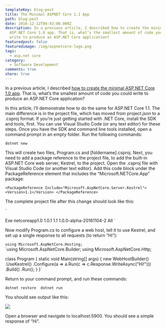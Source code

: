 ```yaml
---
templateKey: blog-post
title: The Minimal ASPNET Core 1.1 App
path: blog-post
date: 2016-12-12T04:43:00.000Z
description: In a previous article, I described how to create the minimal
  ASP.NET Core 1.0 app. That is, what’s the smallest amount of code you could
  write to produce an ASP.NET Core application?
featuredpost: false
featuredimage: /img/aspnetcore-logo.png
tags:
  - asp.net core
category:
  - Software Development
comments: true
share: true
---
```

In a previous article, I described [how to create the minimal ASP.NET Core 1.0 app](http://ardalis.com/the-minimal-aspnet-core-app). That is, what’s the smallest amount of code you could write to produce an ASP.NET Core application?

In this article, I’ll demonstrate how to do the same for ASP.NET Core 1.1. The main difference is in the project file, which has moved from project.json to a .csproj format. If you’re just getting started with .NET Core, install the SDK and tools, first. You can use Visual Studio Code (or any text editor) for these steps. Once you have the SDK and command line tools installed, open a command prompt in an empty folder. Run the following commands:

`dotnet new`

This will create two files, Program.cs and \[foldername].csproj. Next, you need to add a package reference to the project file, to add the built-in ASP.NET Core web server, Kestrel, to the project. Open the .csproj file with Visual Studio Code (or another text editor). Add this code block under the PackageReference element that includes the “Microsoft.NETCore.App” package:

`<PackageReference Include="Microsoft.AspNetCore.Server.Kestrel">   <Version>1.1</Version>
</PackageReference>`

The complete project file after this change should look like this:

`<Project ToolsVersion="15.0" xmlns="http://schemas.microsoft.com/developer/msbuild/2003">   <Import Project="$(MSBuildExtensionsPath)\$(MSBuildToolsVersion)\Microsoft.Common.props" />
  
  <PropertyGroup>
    <OutputType>Exe</OutputType>
    <TargetFramework>netcoreapp1.0</TargetFramework>
  </PropertyGroup>

  <ItemGroup>
    <Compile Include="**\*.cs" />
    <EmbeddedResource Include="**\*.resx" />
  </ItemGroup>

  <ItemGroup>
    <PackageReference Include="Microsoft.NETCore.App">
      <Version>1.0.1</Version>
    </PackageReference>
    <PackageReference Include="Microsoft.AspNetCore.Server.Kestrel">
      <Version>1.1</Version>
    </PackageReference>
    <PackageReference Include="Microsoft.NET.Sdk">
      <Version>1.0.0-alpha-20161104-2</Version>
      <PrivateAssets>All</PrivateAssets>
    </PackageReference>
  </ItemGroup>
  
  <Import Project="$(MSBuildToolsPath)\Microsoft.CSharp.targets" />
</Project>`

Now modify Program.cs to configure a web host, tell it to use Kestrel, and set up a single response to all requests (to return “Hi”):

`using Microsoft.AspNetCore.Hosting; `\
`using Microsoft.AspNetCore.Builder;
using Microsoft.AspNetCore.Http;

class Program
{
    static void Main(string[] args)
    {
        new WebHostBuilder()
            .UseKestrel()
            .Configure(a => a.Run(c => c.Response.WriteAsync("Hi!")))
            .Build()
            .Run();
    }
}`

Return to your command prompt, and run these commands:

`dotnet restore 
dotnet run`

You should see output like this:



![](/img/minimal-aspnetcore11-program.png)

Open a browser and navigate to localhost:5900. You should see a simple response of “Hi”.